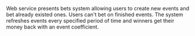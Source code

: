 Web service presents bets system allowing users to create new events and bet already existed ones.
Users can't bet on finished events.
The system refreshes events every specified period of time and winners get their money back with an event coefficient.
